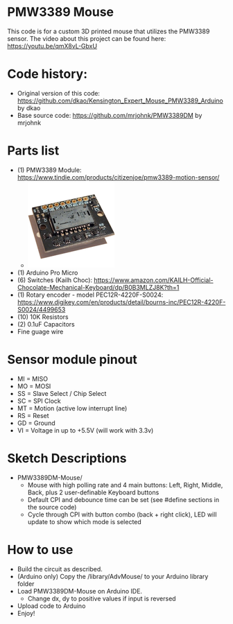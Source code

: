 # PMW3389 Mouse
This code is for a custom 3D printed mouse that utilizes the PMW3389 sensor.
The video about this project can be found here: https://youtu.be/qmX8vL-GbxU

# Code history:
* Original version of this code: https://github.com/dkao/Kensington_Expert_Mouse_PMW3389_Arduino by dkao
* Base source code: https://github.com/mrjohnk/PMW3389DM by mrjohnk

# Parts list
* (1) PMW3389 Module: https://www.tindie.com/products/citizenjoe/pmw3389-motion-sensor/
  * <img src="img/pmw3389-module.jpg" width="200" alt="PMW3360 Module Image">
* (1) Arduino Pro Micro
* (6) Switches (Kailh Choc): https://www.amazon.com/KAILH-Official-Chocolate-Mechanical-Keyboard/dp/B0B3MLZJ8K?th=1
* (1) Rotary encoder - model PEC12R-4220F-S0024: https://www.digikey.com/en/products/detail/bourns-inc/PEC12R-4220F-S0024/4499653
* (10) 10K Resistors
* (2) 0.1uF Capacitors
* Fine guage wire

# Sensor module pinout
* MI = MISO
* MO = MOSI
* SS = Slave Select / Chip Select
* SC = SPI Clock
* MT = Motion (active low interrupt line)
* RS = Reset
* GD = Ground
* VI = Voltage in up to +5.5V (will work with 3.3v)

# Sketch Descriptions
* PMW3389DM-Mouse/
  * Mouse with  high polling rate and 4 main buttons: Left, Right, Middle, Back, plus 2 user-definable Keyboard buttons
  * Default CPI and debounce time can be set (see #define sections in the source code)
  * Cycle through CPI with button combo (back + right click), LED will update to show which mode is selected

# How to use
  * Build the circuit as described.
  * (Arduino only) Copy the /library/AdvMouse/ to your Arduino library folder
  * Load PMW3389DM-Mouse on Arduino IDE.
    * Change dx, dy to positive values if input is reversed
  * Upload code to Arduino
  * Enjoy!
